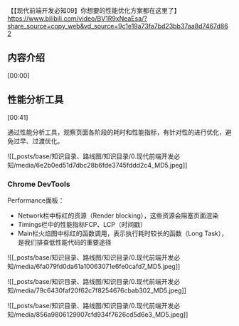 【【现代前端开发必知09】你想要的性能优化方案都在这里了】 https://www.bilibili.com/video/BV1R9xNeaEsa/?share_source=copy_web&vd_source=9c1e19a73fa7bd23bb37aa8d7467d862


## 内容介绍
[00:00]


## 性能分析工具
[00:41]

通过性能分析工具，观察页面各阶段的耗时和性能指标，有针对性的进行优化，避免过早、过渡优化。

![[_posts/base/知识目录、路线图/知识目录/0.现代前端开发必知/media/6e2b0ed51d7dbc28b6fde3745fddd2c4_MD5.jpeg]]
 
### Chrome DevTools
Performance面板：
- Network栏中标红的资源（Render blocking），这些资源会阻塞页面渲染
- Timings栏中的性能指标FCP、LCP（时间戳）
- Main栏火焰图中标红的函数调用，表示执行耗时较长的函数（Long Task），是我们排查低性能代码的重要途径

![[_posts/base/知识目录、路线图/知识目录/0.现代前端开发必知/media/6fa079fd0da61a10063071e6fe0cafd7_MD5.jpeg]]

![[_posts/base/知识目录、路线图/知识目录/0.现代前端开发必知/media/79c6430faf20f62c7f8254676cbab302_MD5.jpeg]]

![[_posts/base/知识目录、路线图/知识目录/0.现代前端开发必知/media/856a9806129907cfd934f7626cd5d6e3_MD5.jpeg]]


## 




